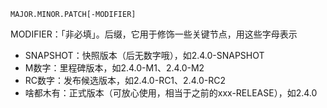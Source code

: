 

`MAJOR.MINOR.PATCH[-MODIFIER]`

MODIFIER：「非必填」。后缀，它用于修饰一些关键节点，用这些字母表示

- SNAPSHOT：快照版本（后无数字哦），如2.4.0-SNAPSHOT
- M数字：里程碑版本，如2.4.0-M1、2.4.0-M2
- RC数字：发布候选版本，如2.4.0-RC1、2.4.0-RC2
- 啥都木有：正式版本（可放心使用，相当于之前的xxx-RELEASE），如2.4.0